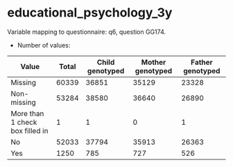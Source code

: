 # educational_psychology_3y
Variable mapping to questionnaire: q6, question GG174.
- Number of values:

| Value | Total | Child genotyped | Mother genotyped | Father genotyped |
| ----- | ----- | --------------- | ---------------- | ---------------- |
| Missing | 60339 | 36851 | 35129 | 23328 |
| Non-missing | 53284 | 38580 | 36640 | 26890 |
| More than 1 check box filled in | 1 | 1 | 0 |1 |
| No | 52033 | 37794 | 35913 |26363 |
| Yes | 1250 | 785 | 727 |526 |



